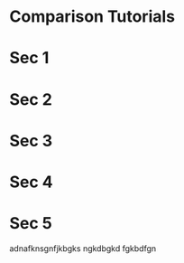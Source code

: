 # Comparison Tutorials

# Sec 1

# Sec 2

# Sec 3

# Sec 4

# Sec 5


adnafknsgnfjkbgks ngkdbgkd fgkbdfgn